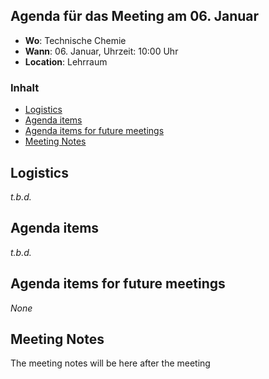 ## Agenda für das Meeting am 06. Januar
- **Wo**: Technische Chemie
- **Wann**: 06. Januar, Uhrzeit: 10:00 Uhr 
- **Location**: Lehrraum

### Inhalt

* [Logistics](#logistics)
* [Agenda items](#agenda-items)
* [Agenda items for future meetings](#agenda-items-for-future-meetings)
* [Meeting Notes](#meeting-notes)

## Logistics

*t.b.d.*

## Agenda items

*t.b.d.*

## Agenda items for future meetings

*None*

## Meeting Notes

The meeting notes will be here after the meeting
